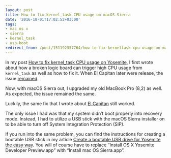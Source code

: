 ```yaml
---
layout: post
title: How to fix kernel_task CPU usage on macOS Sierra
date: '2016-10-01T17:02:52+03:00'
tags:
- mac os x
- sierra
- kernel_task
- usb-boot
redirect_from: /post/151192357764/how-to-fix-kerneltask-cpu-usage-on-macos-sierra
---
```


In my post [How to fix kernel_task CPU usage on Yosemite](/2014/10/16/how-to-fix-kerneltask-cpu-usage-on-yosemite.html), I first wrote about how a broken logic board can trigger high CPU usage from `kernel_task` as well as how to fix it. When El Capitan later were release, the issue [remained](/2016/01/03/how-to-fix-kerneltask-cpu-usage-on-el-capitan.html).

Now, with macOS Sierra out, I upgraded my old MacBook Pro (8,2) as well. As expected, the issue remained the same.

Luckily, the same fix that I wrote about [El Capitan](/2016/01/03/how-to-fix-kerneltask-cpu-usage-on-el-capitan.html) still worked.

The only issue I had was that my system didn’t boot properly into recovery mode. Instead, I had to utilize a USB stick with the macOS Sierra installer on to be able to turn off System Integration Protection (SIP).

If you run into the same problem, you can find the instructions for creating a bootable USB stick in my article [Create a bootable USB drive for Yosemite the easy way](/2014/09/18/create-a-bootable-usb-drive-for-yosemite-the-easy.html). You will of course have to replace “Install OS X Yosemite Developer Preview.app” with “Install mac OS Sierra.app”.
